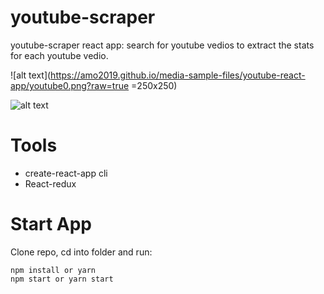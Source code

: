 # youtube-scraper

youtube-scraper react app: search for youtube vedios to extract the stats for each youtube vedio.

![alt text](https://amo2019.github.io/media-sample-files/youtube-react-app/youtube0.png?raw=true =250x250)

![alt text](https://amo2019.github.io/media-sample-files/youtube-react-app/youtube2.png?raw=true)

# Tools

- create-react-app cli
- React-redux

# Start App

Clone repo, cd into folder and run:

```git
npm install or yarn
npm start or yarn start
```

